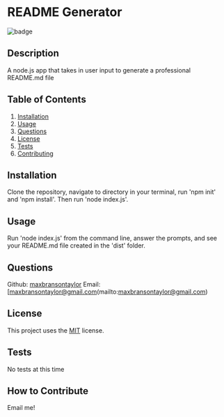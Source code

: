 # README Generator
  ![badge](https://img.shields.io/badge/license-MIT-blue)

  ## Description
  A node.js app that takes in user input to generate a professional README.md file

  ## Table of Contents
  1. [Installation](#installation)
  2. [Usage](#usage)
  3. [Questions](#questions)
  4. [License](#license)
  5. [Tests](#tests)
  6. [Contributing](#how-to-contribute)

  ## Installation
  Clone the repository, navigate to directory in your terminal, run 'npm init' and 'npm install'. Then run 'node index.js'.

  ## Usage
  Run 'node index.js' from the command line, answer the prompts, and see your README.md file created in the 'dist' folder.
  
  
  ## Questions
  Github: [maxbransontaylor](https://github.com/maxbransontaylor)
  Email: [maxbransontaylor@gmail.com(mailto:maxbransontaylor@gmail.com)
  
  ## License
  This project uses the [MIT](https://choosealicense.com/licenses/mit) license.
  
  ## Tests
  No tests at this time

  ## How to Contribute 
  Email me!
  
